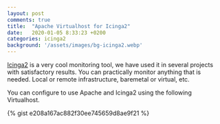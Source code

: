 ```yaml
---
layout: post
comments: true
title:  "Apache Virtualhost for Icinga2"
date:   2020-01-05 8:33:23 +0200
categories: icinga2
background: '/assets/images/bg-icinga2.webp'
---
```


[Icinga2](https://icinga.com/docs/icinga2/latest/) is a very cool monitoring tool, we have used it in several projects with satisfactory results. You can practically monitor anything that is needed. Local or remote infrastructure, baremetal or virtual, etc.

You can configure to use Apache and Icinga2 using the following Virtualhost.

{% gist e208a167ac882f30ee745659d8ae9f21 %}
